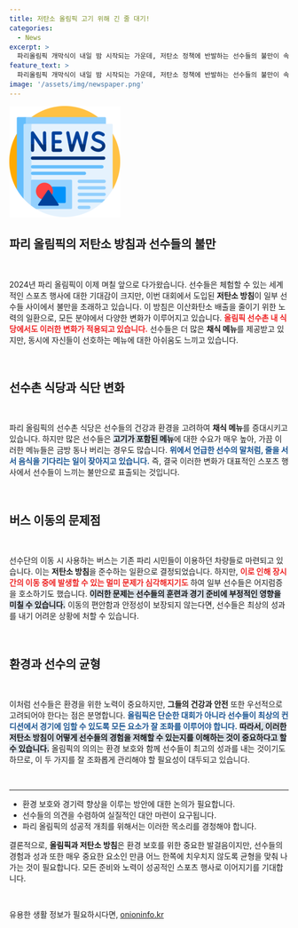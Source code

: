 ```yaml
---
title: 저탄소 올림픽 고기 위해 긴 줄 대기!
categories:
  - News
excerpt: >
  파리올림픽 개막식이 내일 밤 시작되는 가운데, 저탄소 정책에 반발하는 선수들의 불만이 속속 드러나고 있습니다. 식단부터 이동 방식까지 제약이 많아 훈련에 지장을 초래하고 있다는 목소리가 커지고 있습니다. 과연 이 정책이 올림픽을 어떻게 변화시킬까요?
feature_text: >
  파리올림픽 개막식이 내일 밤 시작되는 가운데, 저탄소 정책에 반발하는 선수들의 불만이 속속 드러나고 있습니다. 식단부터 이동 방식까지 제약이 많아 훈련에 지장을 초래하고 있다는 목소리가 커지고 있습니다. 과연 이 정책이 올림픽을 어떻게 변화시킬까요?
image: '/assets/img/newspaper.png'
---
```


<p><img src="/assets/img/newspaper.png" alt="kimp 속보" /></p>

<h2 data-ke-size="size26">파리 올림픽의 저탄소 방침과 선수들의 불만</h2>

<p data-ke-size="size16">&nbsp;</p>

<p data-ke-size="size16">2024년 파리 올림픽이 이제 며칠 앞으로 다가왔습니다. 선수들은 체험할 수 있는 세계적인 스포츠 행사에 대한 기대감이 크지만, 이번 대회에서 도입된 <b>저탄소 방침</b>이 일부 선수들 사이에서 불만을 초래하고 있습니다. 이 방침은 이산화탄소 배출을 줄이기 위한 노력의 일환으로, 모든 분야에서 다양한 변화가 이루어지고 있습니다. <b><span style="color: #ee2323;">올림픽 선수촌 내 식당에서도 이러한 변화가 적용되고 있습니다.</span></b> 선수들은 더 많은 <b>채식 메뉴</b>를 제공받고 있지만, 동시에 자신들이 선호하는 메뉴에 대한 아쉬움도 느끼고 있습니다.</p>

<p data-ke-size="size16">&nbsp;</p>

<h2 data-ke-size="size26">선수촌 식당과 식단 변화</h2>

<p data-ke-size="size16">&nbsp;</p>

<p data-ke-size="size16">파리 올림픽의 선수촌 식당은 선수들의 건강과 환경을 고려하여 <b>채식 메뉴</b>를 증대시키고 있습니다. 하지만 많은 선수들은 <b><span style="background-color: #21538527;">고기가 포함된 메뉴</span></b>에 대한 수요가 매우 높아, 가끔 이러한 메뉴들은 금방 동나 버리는 경우도 많습니다. <b><span style="color: #1a5490;">위에서 언급한 선수의 말처럼, 줄을 서서 음식을 기다리는 일이 잦아지고 있습니다.</span></b> 즉, 결국 이러한 변화가 대표적인 스포츠 행사에서 선수들이 느끼는 불만으로 표출되는 것입니다.</p>

<p data-ke-size="size16">&nbsp;</p>

<h2 data-ke-size="size26">버스 이동의 문제점</h2>

<p data-ke-size="size16">&nbsp;</p>

<p data-ke-size="size16">선수단의 이동 시 사용하는 버스는 기존 파리 시민들이 이용하던 차량들로 마련되고 있습니다. 이는 <b>저탄소 방침</b>을 준수하는 일환으로 결정되었습니다. 하지만, <b><span style="color: #ee2323;">이로 인해 장시간의 이동 중에 발생할 수 있는 멀미 문제가 심각해지기도</span></b> 하여 일부 선수들은 어지럼증을 호소하기도 했습니다. <b><span style="background-color: #21538527;">이러한 문제는 선수들의 훈련과 경기 준비에 부정적인 영향을 미칠 수 있습니다.</span></b> 이동의 편안함과 안정성이 보장되지 않는다면, 선수들은 최상의 성과를 내기 어려운 상황에 처할 수 있습니다.</p>

<p data-ke-size="size16">&nbsp;</p>

<h2 data-ke-size="size26">환경과 선수의 균형</h2>

<p data-ke-size="size16">&nbsp;</p>

<p data-ke-size="size16">이처럼 선수들은 환경을 위한 노력이 중요하지만, <b>그들의 건강과 안전</b> 또한 우선적으로 고려되어야 한다는 점은 분명합니다. <b><span style="color: #1a5490;">올림픽은 단순한 대회가 아니라 선수들이 최상의 컨디션에서 경기에 임할 수 있도록 모든 요소가 잘 조화를 이루어야 합니다.</span></b> <b><span style="background-color: #21538527;">따라서, 이러한 저탄소 방침이 어떻게 선수들의 경험을 저해할 수 있는지를 이해하는 것이 중요하다고 할 수 있습니다.</span></b> 올림픽의 의의는 환경 보호와 함께 선수들이 최고의 성과를 내는 것이기도 하므로, 이 두 가지를 잘 조화롭게 관리해야 할 필요성이 대두되고 있습니다.</p>

<p data-ke-size="size16">&nbsp;</p>

<hr>

<ul>
    <li>환경 보호와 경기력 향상을 이루는 방안에 대한 논의가 필요합니다.</li>
    <li>선수들의 의견을 수렴하여 실질적인 대안 마련이 요구됩니다.</li>
    <li>파리 올림픽의 성공적 개최를 위해서는 이러한 목소리를 경청해야 합니다.</li>
</ul>

<p data-ke-size="size16">결론적으로, <b>올림픽과 저탄소 방침</b>은 환경 보호를 위한 중요한 발걸음이지만, 선수들의 경험과 성과 또한 매우 중요한 요소인 만큼 어느 한쪽에 치우치지 않도록 균형을 맞춰 나가는 것이 필요합니다. 모든 준비와 노력이 성공적인 스포츠 행사로 이어지기를 기대합니다.</p>

<p data-ke-size="size16">&nbsp;</p>
유용한 생활 정보가 필요하시다면, <a href="https://onioninfo.kr" rel="dofollow">onioninfo.kr</a>


